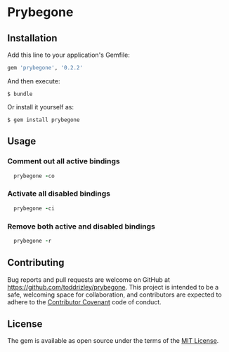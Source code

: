 # Prybegone

## Installation

Add this line to your application's Gemfile:

```ruby
gem 'prybegone', '0.2.2'
```

And then execute:

    $ bundle

Or install it yourself as:

    $ gem install prybegone


## Usage

### Comment out all active bindings
```ruby
  prybegone -co
```
### Activate all disabled bindings
```ruby
  prybegone -ci
```
### Remove both active and disabled bindings
```ruby
  prybegone -r
```


## Contributing

Bug reports and pull requests are welcome on GitHub at https://github.com/toddrizley/prybegone. This project is intended to be a safe, welcoming space for collaboration, and contributors are expected to adhere to the [Contributor Covenant](http://contributor-covenant.org) code of conduct.


## License

The gem is available as open source under the terms of the [MIT License](http://opensource.org/licenses/MIT).
